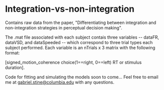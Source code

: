 # Integration-vs-non-integration
Contains raw data from the paper, "Differentiating between integration and non-integration strategies in perceptual decision making".

The .mat file associated with each subject contais three variables -- dataFR, dataVSD, and dataSpeeded -- which correspond to three
trial types each subject performed. Each variable is an nTrials x 3 matrix with the following format: 

[signed_motion_coherence     choice(1==right, 0==left)   RT or stimulus duration].

Code for fitting and simulating the models soon to come...
Feel free to email me at gabriel.stine@columbia.edu with any questions.
